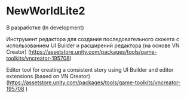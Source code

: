 # NewWorldLite2

В разработке (In development)

Инструмент редактора для создания последовательного сюжета с использованием UI Builder и расширений редактора (на основе VN Creator) (https://assetstore.unity.com/packages/tools/game-toolkits/vncreator-195708)

Editor tool for creating a consistent story using UI Builder and editor extensions (based on VN Creator) (https://assetstore.unity.com/packages/tools/game-toolkits/vncreator-195708 )
